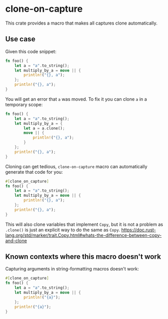 # clone-on-capture

This crate provides a macro that makes all captures clone automatically.

## Use case

Given this code snippet:

```rust
fn foo() {
    let a = "a".to_string();
    let multiply_by_a = move || {
        println!("{}, a");
    };
    println!("{}, a");
}
```

You will get an error that `a` was moved.
To fix it you can clone `a` in a temporary scope:

```rust
fn foo() {
    let a = "a".to_string();
    let multiply_by_a = {
        let a = a.clone();
        move || {
            println!("{}, a");
        }
    };
    println!("{}, a");
}
```

Cloning can get tedious, `clone-on-capture` macro can automatically generate that code for you:

```rust
#[clone_on_capture]
fn foo() {
    let a = "a".to_string();
    let multiply_by_a = move || {
        println!("{}, a");
    };
    println!("{}, a");
}
```

This will also clone variables that implement `Copy`, but it is not a problem as `.clone()` is just an explicit way to do the same as `Copy`.
https://doc.rust-lang.org/std/marker/trait.Copy.html#whats-the-difference-between-copy-and-clone

## Known contexts where this macro doesn't work

Capturing arguments in string-formatting macros doesn't work: 

```rust
#[clone_on_capture]
fn foo() {
    let a = "a".to_string();
    let multiply_by_a = move || {
        println!("{a}");
    };
    println!("{a}");
}
```
